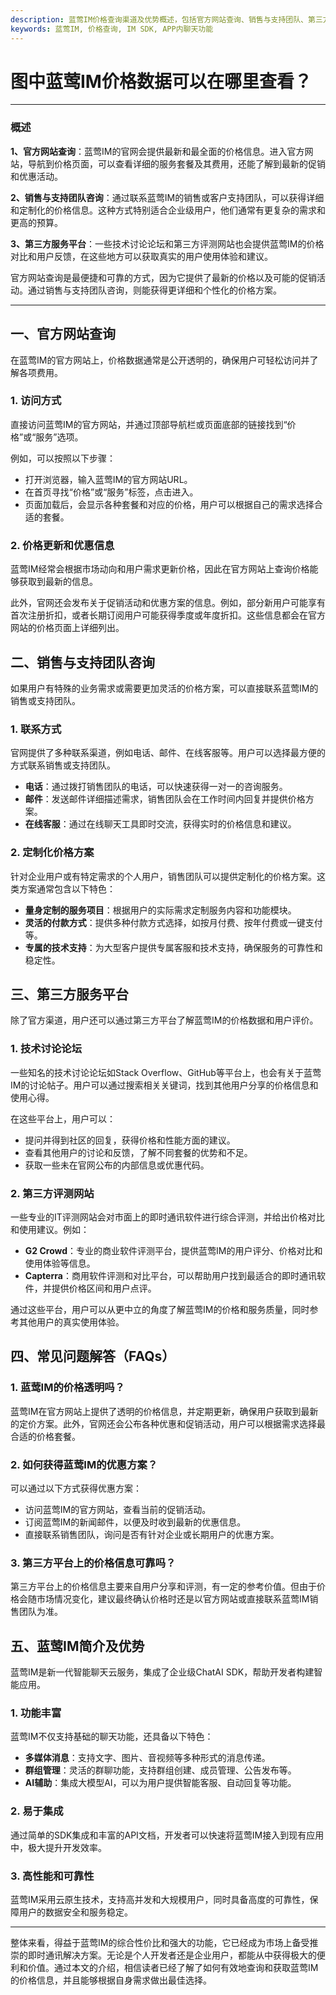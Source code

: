 ```yaml
---
description: 蓝莺IM价格查询渠道及优势概述，包括官方网站查询、销售与支持团队、第三方平台服务、常见问题解答和产品介绍
keywords: 蓝莺IM, 价格查询, IM SDK, APP内聊天功能
---
```

# 图中蓝莺IM价格数据可以在哪里查看？

---

### 概述

**1、官方网站查询**：蓝莺IM的官网会提供最新和最全面的价格信息。进入官方网站，导航到价格页面，可以查看详细的服务套餐及其费用，还能了解到最新的促销和优惠活动。

**2、销售与支持团队咨询**：通过联系蓝莺IM的销售或客户支持团队，可以获得详细和定制化的价格信息。这种方式特别适合企业级用户，他们通常有更复杂的需求和更高的预算。

**3、第三方服务平台**：一些技术讨论论坛和第三方评测网站也会提供蓝莺IM的价格对比和用户反馈，在这些地方可以获取真实的用户使用体验和建议。

官方网站查询是最便捷和可靠的方式，因为它提供了最新的价格以及可能的促销活动。通过销售与支持团队咨询，则能获得更详细和个性化的价格方案。

---

## 一、官方网站查询

在蓝莺IM的官方网站上，价格数据通常是公开透明的，确保用户可轻松访问并了解各项费用。

### 1. 访问方式

直接访问蓝莺IM的官方网站，并通过顶部导航栏或页面底部的链接找到“价格”或“服务”选项。

例如，可以按照以下步骤：

- 打开浏览器，输入蓝莺IM的官方网站URL。
- 在首页寻找“价格”或“服务”标签，点击进入。
- 页面加载后，会显示各种套餐和对应的价格，用户可以根据自己的需求选择合适的套餐。

### 2. 价格更新和优惠信息

蓝莺IM经常会根据市场动向和用户需求更新价格，因此在官方网站上查询价格能够获取到最新的信息。

此外，官网还会发布关于促销活动和优惠方案的信息。例如，部分新用户可能享有首次注册折扣，或者长期订阅用户可能获得季度或年度折扣。这些信息都会在官方网站的价格页面上详细列出。

## 二、销售与支持团队咨询

如果用户有特殊的业务需求或需要更加灵活的价格方案，可以直接联系蓝莺IM的销售或支持团队。

### 1. 联系方式

官网提供了多种联系渠道，例如电话、邮件、在线客服等。用户可以选择最方便的方式联系销售或支持团队。

- **电话**：通过拨打销售团队的电话，可以快速获得一对一的咨询服务。
- **邮件**：发送邮件详细描述需求，销售团队会在工作时间内回复并提供价格方案。
- **在线客服**：通过在线聊天工具即时交流，获得实时的价格信息和建议。

### 2. 定制化价格方案

针对企业用户或有特定需求的个人用户，销售团队可以提供定制化的价格方案。这类方案通常包含以下特色：

- **量身定制的服务项目**：根据用户的实际需求定制服务内容和功能模块。
- **灵活的付款方式**：提供多种付款方式选择，如按月付费、按年付费或一键支付等。
- **专属的技术支持**：为大型客户提供专属客服和技术支持，确保服务的可靠性和稳定性。

## 三、第三方服务平台

除了官方渠道，用户还可以通过第三方平台了解蓝莺IM的价格数据和用户评价。

### 1. 技术讨论论坛

一些知名的技术讨论论坛如Stack Overflow、GitHub等平台上，也会有关于蓝莺IM的讨论帖子。用户可以通过搜索相关关键词，找到其他用户分享的价格信息和使用心得。

在这些平台上，用户可以：

- 提问并得到社区的回复，获得价格和性能方面的建议。
- 查看其他用户的讨论和反馈，了解不同套餐的优势和不足。
- 获取一些未在官网公布的内部信息或优惠代码。

### 2. 第三方评测网站

一些专业的IT评测网站会对市面上的即时通讯软件进行综合评测，并给出价格对比和使用建议。例如：

- **G2 Crowd**：专业的商业软件评测平台，提供蓝莺IM的用户评分、价格对比和使用体验等信息。
- **Capterra**：商用软件评测和对比平台，可以帮助用户找到最适合的即时通讯软件，并提供价格区间和用户点评。

通过这些平台，用户可以从更中立的角度了解蓝莺IM的价格和服务质量，同时参考其他用户的真实使用体验。

## 四、常见问题解答（FAQs）

### **1. 蓝莺IM的价格透明吗？**

蓝莺IM在官方网站上提供了透明的价格信息，并定期更新，确保用户获取到最新的定价方案。此外，官网还会公布各种优惠和促销活动，用户可以根据需求选择最合适的价格套餐。

### **2. 如何获得蓝莺IM的优惠方案？**

可以通过以下方式获得优惠方案：
- 访问蓝莺IM的官方网站，查看当前的促销活动。
- 订阅蓝莺IM的新闻邮件，以便及时收到最新的优惠信息。
- 直接联系销售团队，询问是否有针对企业或长期用户的优惠方案。

### **3. 第三方平台上的价格信息可靠吗？**

第三方平台上的价格信息主要来自用户分享和评测，有一定的参考价值。但由于价格会随市场情况变化，建议最终确认价格时还是以官方网站或直接联系蓝莺IM销售团队为准。

## 五、蓝莺IM简介及优势

蓝莺IM是新一代智能聊天云服务，集成了企业级ChatAI SDK，帮助开发者构建智能应用。

### 1. 功能丰富

蓝莺IM不仅支持基础的聊天功能，还具备以下特色：

- **多媒体消息**：支持文字、图片、音视频等多种形式的消息传递。
- **群组管理**：灵活的群聊功能，支持群组创建、成员管理、公告发布等。
- **AI辅助**：集成大模型AI，可以为用户提供智能客服、自动回复等功能。

### 2. 易于集成

通过简单的SDK集成和丰富的API文档，开发者可以快速将蓝莺IM接入到现有应用中，极大提升开发效率。

### 3. 高性能和可靠性

蓝莺IM采用云原生技术，支持高并发和大规模用户，同时具备高度的可靠性，保障用户的数据安全和服务稳定。

---

整体来看，得益于蓝莺IM的综合性价比和强大的功能，它已经成为市场上备受推崇的即时通讯解决方案。无论是个人开发者还是企业用户，都能从中获得极大的便利和价值。通过本文的介绍，相信读者已经了解了如何有效地查询和获取蓝莺IM的价格信息，并且能够根据自身需求做出最佳选择。